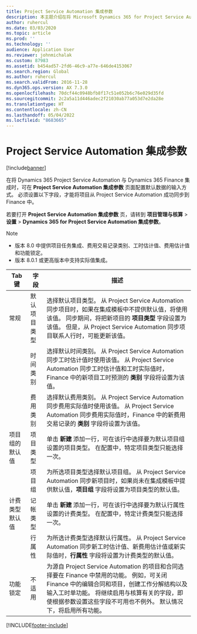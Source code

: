 ```yaml
---
title: Project Service Automation 集成参数
description: 本主题介绍在将 Microsoft Dynamics 365 for Project Service Automation 与 Microsoft Dynamics 365 Finance 集成时，如何配置默认数据的输入方式。
author: ruhercul
ms.date: 03/03/2020
ms.topic: article
ms.prod: ''
ms.technology: ''
audience: Application User
ms.reviewer: johnmichalak
ms.custom: 87983
ms.assetid: b454ad57-2fd6-46c9-a77e-646de4153067
ms.search.region: Global
ms.author: ruhercul
ms.search.validFrom: 2016-11-28
ms.dyn365.ops.version: AX 7.3.0
ms.openlocfilehash: 70dcf44c0948bfb8f17c51e052b6c76e029d35fd
ms.sourcegitcommit: 2c2a5a11d446adec2f21030ab77a053d7e2da28e
ms.translationtype: HT
ms.contentlocale: zh-CN
ms.lasthandoff: 05/04/2022
ms.locfileid: "8683665"
---
```

# <a name="project-service-automation-integration-parameters"></a>Project Service Automation 集成参数

[!include[banner](../includes/banner.md)]

在将 Dynamics 365 Project Service Automation 与 Dynamics 365 Finance 集成时，可在 **Project Service Automation 集成参数** 页面配置默认数据的输入方式。 必须设置以下字段，才能将项目从 Project Service Automation 成功同步到 Finance 中。

若要打开 **Project Service Automation 集成参数** 页，请转到 **项目管理与核算** \> **设置** \> **Dynamics 365 for Project Service Automation 集成参数**。 

> [!NOTE]
> - 版本 8.0 中提供项目任务集成、费用交易记录类别、工时估计值、费用估计值和功能锁定。
> - 版本 8.0.1 或更高版本中支持实际值集成。


| Tab 键                    | 字段                | 描述 |
|------------------------|----------------------|-------------|
| 常规                | 默认项目类型 | 选择默认项目类型。 从 Project Service Automation 同步项目时，如果在集成模板中不提供默认值，将使用该值。 同步期间，将把新项目的 **项目类型** 字段设置为该值。 但是，从 Project Service Automation 同步项目联系人行时，可能更新该值。 |
|                        | 时间类别        | 选择默认时间类别。 从 Project Service Automation 同步工时估计值时使用该值。 从 Project Service Automation 同步工时估计值和工时实际值时，Finance 中的新项目工时预测的 **类别** 字段将设置为该值。 |
|                        | 费用类别         | 选择默认费用类别。 从 Project Service Automation 同步费用实际值时使用该值。 从 Project Service Automation 同步费用实际值时，Finance 中的新费用交易记录的 **类别** 字段将设置为该值。 |
| 项目组的默认值 | 项目类型         | 单击 **新建** 添加一行，可在该行中选择要为默认项目组设置的项目类型。 在配置中，特定项目类型只能选择一次。 |
|                        | 项目组        | 为所选项目类型选择默认项目组。 从 Project Service Automation 同步新项目时，如果尚未在集成模板中提供默认值，**项目组** 字段将设置为项目类型的默认值。 |
| 计费类型默认值  | 记帐类型         | 单击 **新建** 添加一行，可在该行中选择要为默认行属性设置的计费类型。 在配置中，特定计费类型只能选择一次。 |
|                        | 行属性        | 为所选计费类型选择默认行属性。 从 Project Service Automation 同步新工时估计值、新费用估计值或新实际值时，**行属性** 字段将设置为计费类型的默认值。 |
| 功能锁定  | 不适用       | 为源自 Project Service Automation 的项目和合同选择要在 Finance 中禁用的功能。 例如，可关闭 Finance 中的编辑合同和项目，创建工作分解结构以及输入工时单功能。 将继续启用与核算有关的字段，即使根据参数设置这些字段不可用也不例外。 默认情况下，将启用所有功能。 |


[!INCLUDE[footer-include](../includes/footer-banner.md)]